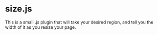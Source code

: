size.js
=======

This is a small .js plugin that will take your desired region, and tell you the width of it as you resize your page. 
